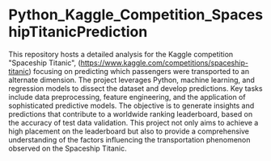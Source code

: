 # Python_Kaggle_Competition_SpaceshipTitanicPrediction


This repository hosts a detailed analysis for the Kaggle competition "Spaceship Titanic", (https://www.kaggle.com/competitions/spaceship-titanic) focusing on predicting which passengers were transported to an alternate dimension. The project leverages Python, machine learning, and regression models to dissect the dataset and develop predictions. Key tasks include data preprocessing, feature engineering, and the application of sophisticated predictive models. The objective is to generate insights and predictions that contribute to a worldwide ranking leaderboard, based on the accuracy of test data validation. This project not only aims to achieve a high placement on the leaderboard but also to provide a comprehensive understanding of the factors influencing the transportation phenomenon observed on the Spaceship Titanic.
